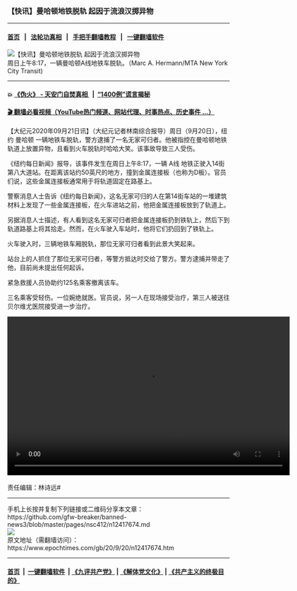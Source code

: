 ### 【快讯】曼哈顿地铁脱轨 起因于流浪汉掷异物
------------------------

#### [首页](https://github.com/gfw-breaker/banned-news3/blob/master/README.md) &nbsp;&nbsp;|&nbsp;&nbsp; [法轮功真相](https://github.com/begood0513/basic/blob/master/README.md)  &nbsp;&nbsp;|&nbsp;&nbsp; [手把手翻墙教程](https://github.com/gfw-breaker/guides/wiki)  &nbsp;&nbsp;|&nbsp;&nbsp; [一键翻墙软件](https://github.com/gfw-breaker/nogfw/blob/master/README.md)  



<div><img alt="【快讯】曼哈顿地铁脱轨 起因于流浪汉掷异物" class="attachment-djy_600_400 size-djy_600_400 wp-post-image" src="https://i.epochtimes.com/assets/uploads/2020/09/R7IUWK47ZVEYXHY6M3BF6IWOZA-600x400.jpg"/>
<div class="caption">
 周日上午8:17，一辆曼哈顿A线地铁车脱轨。（Marc A. Hermann/MTA New York City Transit)
</div></div><hr/>

#### 💥 [《伪火》 - 天安门自焚真相 ](http://158.247.195.190:10000/videos/blog/weihuo.html)&nbsp; |&nbsp; [“1400例”谎言揭秘  ](http://158.247.195.190:10000/videos/blog/jiexi1400.html)

#### [ 🎬  翻墙必看视频（YouTube热门频道、网站代理、时事热点、历史事件 ...）](https://github.com/gfw-breaker/links/blob/master/banned.md)

<div><p>
 【大纪元2020年09月21日讯】（大纪元记者林南综合报导）周日（9月20日），纽约
 <ok href="https://www.epochtimes.com/gb/tag/%E6%9B%BC%E5%93%88%E9%A1%BF.html">
  曼哈顿
 </ok>
 一辆地铁车脱轨，警方逮捕了一名无家可归者。他被指控在曼哈顿地铁轨道上放置异物，且看到火车脱轨时哈哈大笑。该事故导致三人受伤。
</p>
<p>
 《纽约每日新闻》报导，该事件发生在周日上午8:17，一辆
 <ok href="https://www.epochtimes.com/gb/tag/a%E7%BA%BF.html">
  A线
 </ok>
 地铁正驶入14街第八大道站。在距离该站约50英尺的地方，撞到金属连接板（也称为D板）。官员们说，这些金属连接板通常用于将轨道固定在路基上。
</p>
<p>
 警察消息人士告诉《纽约每日新闻》，这名无家可归的人在第14街车站的一堆建筑材料上发现了一些金属连接板，在火车进站之前，他把金属连接板放到了轨道上。
</p>
<p>
 另据消息人士描述，有人看到这名无家可归者把金属连接板扔到铁轨上，然后下到轨道路基上将其拾走。然而，在火车驶入车站时，他将它们扔回到了铁轨上。
</p>
<p>
 火车驶入时，三辆地铁车厢脱轨，那位无家可归者看到此景大笑起来。
</p>
<p>
 站台上的人抓住了那位无家可归者，等警方抵达时交给了警方。警方逮捕并带走了他，目前尚未提出任何起诉。
</p>
<p>
 紧急救援人员协助约125名乘客撤离该车。
</p>
<p>
 三名乘客受轻伤。一位婉绝就医。官员说，另一人在现场接受治疗，第三人被送往贝尔维尤医院接受进一步治疗。
</p>
<p>
 <div class="wp-video" style="width: 640px;">
  <!--[if lt IE 9]><script>document.createElement('video');</script><![endif]-->
  <video class="wp-video-shortcode" controls="controls" height="360" id="video-12417674-1" preload="metadata" width="640">
   <source src="https://videos.dailymail.co.uk/preview/mol/2020/09/20/333278704888924591/636x382_MP4_333278704888924591.mp4?_=1" type="video/mp4"/>
   <ok href="https://videos.dailymail.co.uk/preview/mol/2020/09/20/333278704888924591/636x382_MP4_333278704888924591.mp4">
    https://videos.dailymail.co.uk/preview/mol/2020/09/20/333278704888924591/636x382_MP4_333278704888924591.mp4
   </ok>
  </video>
 </div>
 <br/>
 责任编辑：林诗远#
</p>
</div>
<hr/>
手机上长按并复制下列链接或二维码分享本文章：<br/>
https://github.com/gfw-breaker/banned-news3/blob/master/pages/nsc412/n12417674.md <br/>
<a href='https://github.com/gfw-breaker/banned-news3/blob/master/pages/nsc412/n12417674.md'><img src='https://github.com/gfw-breaker/banned-news3/blob/master/pages/nsc412/n12417674.md.png'/></a> <br/>
原文地址（需翻墙访问）：https://www.epochtimes.com/gb/20/9/20/n12417674.htm


------------------------
#### [首页](https://github.com/gfw-breaker/banned-news3/blob/master/README.md) &nbsp;|&nbsp; [一键翻墙软件](https://github.com/gfw-breaker/nogfw/blob/master/README.md) &nbsp;| [《九评共产党》](https://github.com/gfw-breaker/9ping.md/blob/master/README.md#九评之一评共产党是什么) | [《解体党文化》](https://github.com/gfw-breaker/jtdwh.md/blob/master/README.md) | [《共产主义的终极目的》](https://github.com/gfw-breaker/gczydzjmd.md/blob/master/README.md)


<img src='http://gfw-breaker.win/banned-news3/pages/nsc412/n12417674.md' width='0px' height='0px'/>